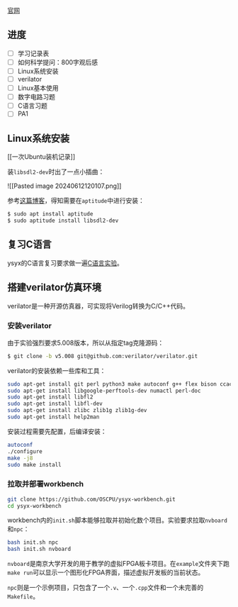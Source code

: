 
[官网](https://ysyx.oscc.cc/docs/2306/preliminary/preliminary.html)

## 进度

- [ ] 学习记录表
- [ ] 如何科学提问：800字观后感
- [ ] Linux系统安装
- [ ] verilator
- [ ] Linux基本使用
- [ ] 数字电路习题
- [ ] C语言习题
- [ ] PA1

## Linux系统安装

[[一次Ubuntu装机记录]]

装`libsdl2-dev`时出了一点小插曲：

![[Pasted image 20240612120107.png]]

参考[这篇博客](https://www.cnblogs.com/hanyj-home/p/17041384.html)，得知需要在`aptitude`中进行安装：

```bash
$ sudo apt install aptitude
$ sudo aptitude install libsdl2-dev
```

## 复习C语言

ysyx的C语言复习要求做一遍[C语言实验](https://www.cntofu.com/book/25/introduction.md)。

## 搭建verilator仿真环境

verilator是一种开源仿真器，可实现将Verilog转换为C/C++代码。

### 安装verilator

由于实验强烈要求5.008版本，所以从指定tag克隆源码：

```bash
$ git clone -b v5.008 git@github.com:verilator/verilator.git
```

verilator的安装依赖一些库和工具：

```bash
sudo apt-get install git perl python3 make autoconf g++ flex bison ccache
sudo apt-get install libgoogle-perftools-dev numactl perl-doc
sudo apt-get install libfl2
sudo apt-get install libfl-dev
sudo apt-get install zlibc zlib1g zlib1g-dev
sudo apt-get install help2man
```

安装过程需要先配置，后编译安装：

```bash
autoconf
./configure
make -j8
sudo make install
```

### 拉取并部署workbench

```bash
git clone https://github.com/OSCPU/ysyx-workbench.git
cd ysyx-workbench
```

workbench内的`init.sh`脚本能够拉取并初始化数个项目。实验要求拉取`nvboard`和`npc`：

```bash
bash init.sh npc
bash init.sh nvboard
```

`nvboard`是南京大学开发的用于教学的虚拟FPGA板卡项目。在`example`文件夹下跑`make run`可以显示一个图形化FPGA界面，描述虚拟开发板的当前状态。

`npc`则是一个示例项目，只包含了一个`.v`、一个`.cpp`文件和一个未完善的`Makefile`。

### 
